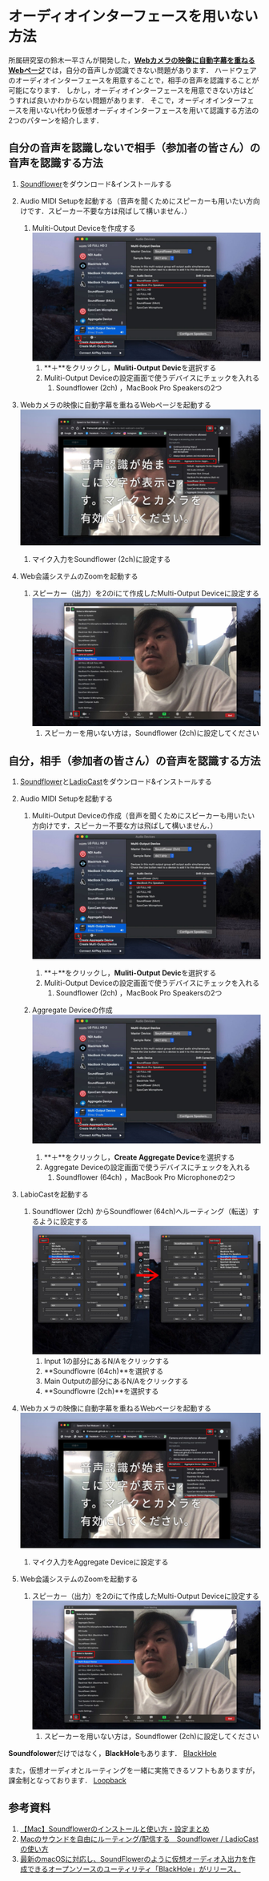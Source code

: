 # オーディオインターフェースを用いない方法
所属研究室の鈴木一平さんが開発した，[**Webカメラの映像に自動字幕を重ねるWebページ**](https://github.com/1heisuzuki/speech-to-text-webcam-overlay)では，自分の音声しか認識できない問題があります．
ハードウェアのオーディオインターフェースを用意することで，相手の音声を認識することが可能になります．
しかし，オーディオインターフェースを用意できない方はどうすれば良いかわからない問題があります．
そこで，オーディオインターフェースを用いない代わり仮想オーディオインターフェースを用いて認識する方法の2つのパターンを紹介します．

## 自分の音声を認識しないで相手（参加者の皆さん）の音声を認識する方法
1. [Soundflower](https://github.com/mattingalls/Soundflower/releases/tag/2.0b2)をダウンロード&インストールする  
1. Audio MIDI Setupを起動する（音声を聞くためにスピーカーも用いたい方向けです．スピーカー不要な方は飛ばして構いません．）  
    1. Muliti-Output Deviceを作成する  
    ![](fig/Sample/VirtyalAudio-1.jpg)    
        1. **＋**をクリックし，**Muliti-Output Devic**を選択する
        1. Muliti-Output Deviceの設定画面で使うデバイスにチェックを入れる  
              1. Soundflower (2ch) ，MacBook Pro Speakersの2つ  

1. Webカメラの映像に自動字幕を重ねるWebページを起動する  
     ![](fig/Sample/VirtyalAudio-4-1.jpg)   
    1. マイク入力をSoundflower (2ch)に設定する  

1. Web会議システムのZoomを起動する  
    1. スピーカー（出力）を2のⅰにて作成したMulti-Output Deviceに設定する  
     ![](fig/Sample/VirtyalAudio-5.jpg)   
          1. スピーカーを用いない方は，Soundflower (2ch)に設定してください  
 

## 自分，相手（参加者の皆さん）の音声を認識する方法
1. [Soundflower](https://github.com/mattingalls/Soundflower/releases/tag/2.0b2)と[LadioCast](https://apps.apple.com/jp/app/ladiocast/id411213048?mt=12)をダウンロード&インストールする

1. Audio MIDI Setupを起動する
    1. Muliti-Output Deviceの作成（音声を聞くためにスピーカーも用いたい方向けです．スピーカー不要な方は飛ばして構いません．）  
    ![](fig/Sample/VirtyalAudio-1.jpg)    
        1. **＋**をクリックし，**Muliti-Output Devic**を選択する
        1. Muliti-Output Deviceの設定画面で使うデバイスにチェックを入れる  
              1. Soundflower (2ch) ，MacBook Pro Speakersの2つ  
             
    1. Aggregate Deviceの作成  
    ![](fig/Sample/VirtyalAudio-1.jpg)  
        1. **＋**をクリックし，**Create Aggregate Device**を選択する
        1. Aggregate Deviceの設定画面で使うデバイスにチェックを入れる  
            1. Soundflower (64ch) ，MacBook Pro Microphoneの2つ  
            
1. LabioCastを起動する  
    1. Soundflower (2ch) からSoundflower (64ch)へルーティング（転送）するように設定する  
    ![](fig/Sample/VirtyalAudio-6.jpg)  
        1. Input 1の部分にあるN/Aをクリックする
        1. **Soundflowre (64ch)**を選択する
        1. Main Outputの部分にあるN/Aをクリックする
        1. **Soundflowre (2ch)**を選択する
    
1. Webカメラの映像に自動字幕を重ねるWebページを起動する  
     ![](fig/Sample/VirtyalAudio-4.jpg) 
    1. マイク入力をAggregate Deviceに設定する  

1. Web会議システムのZoomを起動する  
    1. スピーカー（出力）を2のⅰにて作成したMulti-Output Deviceに設定する  
     ![](fig/Sample/VirtyalAudio-5.jpg)   
          1. スピーカーを用いない方は，Soundflower (2ch)に設定してください  


**Soundfolower**だけではなく，**BlackHole**もあります．
[BlackHole](https://github.com/ExistentialAudio/BlackHole)

また，仮想オーディオとルーティングを一緒に実施できるソフトもありますが，課金制となっております．
[Loopback](https://rogueamoeba.com/loopback/)


## 参考資料
1. [【Mac】Soundflowerのインストールと使い方・設定まとめ](https://appli-world.jp/posts/2831)
1. [Macのサウンドを自由にルーティング/配信する　Soundflower / LadioCast の使い方](https://sleepfreaks-dtm.com/dtm-materials/mac-sound/)
1. [最新のmacOSに対応し、SoundFlowerのように仮想オーディオ入出力を作成できるオープンソースのユーティリティ「BlackHole」がリリース。](https://applech2.com/archives/20191125-blackhole-for-mac-virtual-audio-driver-soundflower-alternative-app.html)
